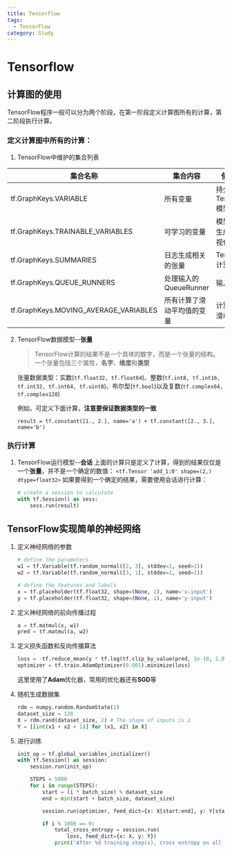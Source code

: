 ```yaml
---
title: Tensorflow
tags:
  - TensorFlow
category: Study
---
```


# Tensorflow

## 计算图的使用
TensorFlow程序一般可以分为两个阶段，在第一阶段定义计算图所有的计算，第二阶段执行计算。

### 定义计算图中所有的计算：
1. TensorFlow中维护的集合列表

集合名称 | 集合内容 | 使用场景
------------|--------------|-----------
tf.GraphKeys.VARIABLE | 所有变量 | 持久化TensorFlow模型
tf.GraphKeys.TRAINABLE_VARIABLES | 可学习的变量 | 模型训练、生成模型可视化内容
tf.GraphKeys.SUMMARIES | 日志生成相关的张量 | TensorFlow计算可视化
tf.GraphKeys.QUEUE_RUNNERS | 处理输入的QueueRunner | 输入处理
tf.GraphKeys.MOVING_AVERAGE_VARIABLES | 所有计算了滑动平均值的变量 | 计算变量的滑动平均值


2. TensorFlow数据模型--**张量**
    >TensorFlow计算的结果不是一个具体的数字，而是一个张量的结构。一个张量包括三个属性，**名字**、**维度**和**类型**

    张量数据类型：实数(`tf.float32, tf.float64`)、整数(`tf.int8, tf.int16, tf.int32, tf.int64, tf.uint8`)、布尔型(`tf.bool`)以及复数(`tf.complex64, tf.complex128`)

    例如，可定义下面计算，**注意要保证数据类型的一致**
    ```
    result = tf.constant([1., 2.], name='a') + tf.constant([2., 3.], name='b')
    ```

### 执行计算 
1. TensorFlow运行模型--**会话**
    上面的计算只是定义了计算，得到的结果仅仅是一个**张量**，并不是一个确定的数值：
    `<tf.Tensor 'add_1:0' shape=(2,) dtype=float32>`
    如果要得到一个确定的结果，需要使用会话进行计算：
    ``` Python
    # create a session to calculate
    with tf.Session() as sess:
        sess.run(result)
    ```

## TensorFlow实现简单的神经网络
1. 定义神经网络的参数
    ``` Python
    # define the parameters
    w1 = tf.Variable(tf.random_normal([2, 3], stddev=1, seed=1))
    w2 = tf.Variable(tf.random_normal([3, 1], stddev=1, seed=1))

    # define the features and labels
    x = tf.placeholder(tf.float32, shape=(None, 2), name='x-input')
    y = tf.placeholder(tf.float32, shape=(None, 1), name='y-input')
    ```
2. 定义神经网络的前向传播过程
    ``` Python
    a = tf.matmul(x, w1)
    pred = tf.matmul(a, w2)
    ```

3. 定义损失函数和反向传播算法
    ``` Python
    loss = -tf.reduce_mean(y * tf.log(tf.clip_by_value(pred, 1e-10, 1.0)))
    optimizer = tf.train.AdamOptimizer(0.001).minimize(loss)
    ```
    这里使用了**Adam**优化器，常用的优化器还有**SGD**等

4. 随机生成数据集
    ``` Python
    rdm = numpy.random.RandomState(1)
    dataset_size = 128
    X = rdm.rand(dataset_size, 2) # The shape of inputs is 2
    Y = [[int(x1 + x2 < 1)] for (x1, x2) in X]
    ```

5. 进行训练
    ``` Python
    init_op = tf.global_variables_initializer()
    with tf.Session() as session:
        session.run(init_op)

        STEPS = 5000
        for i in range(STEPS):
            start = (i * batch_size) % dataset_size
            end = min(start + batch_size, dataset_size)

            session.run(optimizer, feed_dict={x: X[start:end], y: Y[start: end]})

            if i % 1000 == 0:
                total_cross_entropy = session.run(
                    loss, feed_dict={x: X, y: Y})
                print('After %d training step(s), cross entropy on all data is %g' % (i, total_cross_entropy))
    ```